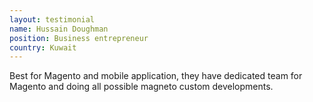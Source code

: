 ```yaml
---
layout: testimonial
name: Hussain Doughman
position: Business entrepreneur
country: Kuwait
---
```

Best for Magento and mobile application, they have dedicated team for Magento and doing all possible magneto custom developments.